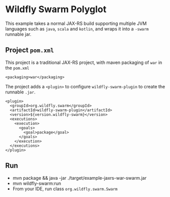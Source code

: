 # Wildfly Swarm Polyglot

This example takes a normal JAX-RS build supporting multiple JVM languages such as `java`, `scala` and `kotlin`, and wraps it into a `-swarm` runnable jar. 

## Project `pom.xml`

This project is a traditional JAX-RS project, with maven packaging of `war` in the `pom.xml`

    <packaging>war</packaging>

The project adds a `<plugin>` to configure `wildfly-swarm-plugin` to create the runnable `.jar`.

    <plugin>
      <groupId>org.wildfly.swarm</groupId>
      <artifactId>wildfly-swarm-plugin</artifactId>
      <version>${version.wildfly-swarm}</version>
      <executions>
        <execution>
          <goals>
            <goal>package</goal>
          </goals>
        </execution>
      </executions>
    </plugin>

## Run

* mvn package && java -jar ./target/example-jaxrs-war-swarm.jar
* mvn wildfly-swarm:run
* From your IDE, run class `org.wildfly.swarm.Swarm`